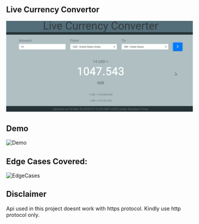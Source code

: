 ## Live Currency Convertor

![Home Page](https://github.com/lalitsheoran/p-projects/blob/master/CurrencyConvertor/resources/live.png)

## Demo

![Demo](https://i.imgur.com/Q0Vbdl2.gif)

## Edge Cases Covered:

![EdgeCases](https://i.imgur.com/mIscLyI.gif)

## Disclaimer

Api used in this project doesnt work with https protocol. Kindly use http protocol only.

